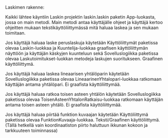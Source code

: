 Laskimen rakenne:

Kaikki lähtee käyntiin Laskin projektin laskin.laskin paketin App-luokasta, jossa on main metodi.
Main metodi antaa käyttäjälle ohjeet ja käyttäjä kertoo ohjeitten mukaan tekstikäyttöliittymässä mitä haluaa laskea ja sen mukaan toimitaan.

Jos käyttäjä haluaa laske peruslaskuja käytetään Käyttöliittymät paketissa olevaa Laskin-luokkaa ja Kuuntelija-luokkaa graafisen käyttöliittymän näyttöön ja käyttäjän käskyjen kuunteluun sekä Sovelluslogiikka paketissa olevaa Laskutoimitukset-luokkan metodeja laskujen suoritukseen. Graafinen käyttöliittymä.

Jos käyttäjä haluaa laskea lineaarisen yhtälöparin käytetään Sovelluslogiikka paketissa olevaa LineaarinenYhtalopari-luokkaa ratkomaan käyttäjän antama yhtälöpari. Ei graafista käyttöliittymää.

Jos käyttäjä haluaa ratkoa toisen asteen yhtälön käytetään Sovelluslogiikka paketissa olevaa ToisenAsteenYhtalonRatkaisu-luokkaa ratkomaan käyttäjän antama toisen asteen yhtälö. Ei graafista käyttöliittymää.

Jos käyttäjä haluaa piirtää funktion kuvaajan käytetään Käyttöliittymä paketissa olevaa FunktionKuvaaja-luokkaa. Teksti/Graafinen käyttöliittymä. (Tällä hetkellä vain koordinaatiston piirto haluttuun ikkunan kokoon ja tarkkuuteen toiminnassa)
